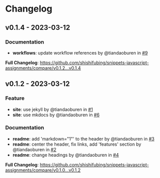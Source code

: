 # Changelog

## v0.1.4 - 2023-03-12

### Documentation

- **workflows**: update workflow references by @tiandaoburen in [#9](https://github.com/shishifubing/snippets-javascript-assignments/pull/9)

**Full Changelog**: https://github.com/shishifubing/snippets-javascript-assignments/compare/v0.1.2...v0.1.4

## v0.1.2 - 2023-03-12

### Feature

- **site**: use jekyll by @tiandaoburen in [#1](https://github.com/shishifubing/snippets-javascript-assignments/pull/1)
- **site**: use mkdocs by @tiandaoburen in [#6](https://github.com/shishifubing/snippets-javascript-assignments/pull/6)

### Documentation

- **readme**: add 'markdown="1"' to the header by @tiandaoburen in [#3](https://github.com/shishifubing/snippets-javascript-assignments/pull/3)
- **readme**: center the header, fix links, add 'features' section by @tiandaoburen in [#2](https://github.com/shishifubing/snippets-javascript-assignments/pull/2)
- **readme**: change headings by @tiandaoburen in [#4](https://github.com/shishifubing/snippets-javascript-assignments/pull/4)

**Full Changelog**: https://github.com/shishifubing/snippets-javascript-assignments/compare/v0.1.0...v0.1.2
